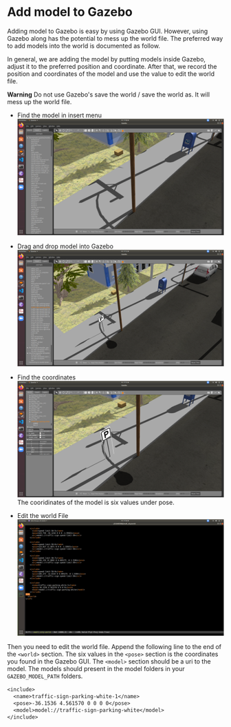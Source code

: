 # Add model to Gazebo #

Adding model to Gazebo is easy by using Gazebo GUI.
However, using Gazebo along has the potential to mess up the world file.
The preferred way to add models into the world is documented as follow.

In general, we are adding the model by putting models inside Gazebo, adjust it to the preferred position and coordinate.
After that, we record the position and coordinates of the model and use the value to edit the world file.

**Warning** Do not use Gazebo's save the world / save the world as. It will mess up the world file.

 - Find the model in insert menu
![find the model](images/find-the-model.png)

 - Drag and drop model into Gazebo
![drag and drop model](images/drag-and-drop-model.png)

 - Find the coordinates
![find the cooridate](images/find-the-coordinates.png)
The cooridinates of the model is six values under pose.

 - Edit the world File
![edit the world file](images/edit-the-world.png)

Then you need to edit the world file.
Append the following line to the end of the `<world>` section.
The six values in the `<pose>` section is the coordinates you found in the Gazebo GUI.
The `<model>` section should be a uri to the model.
The models should present in the model folders in your `GAZEBO_MODEL_PATH` folders.

```{xml}
<include>
  <name>traffic-sign-parking-white-1</name>
  <pose>-36.1536 4.561570 0 0 0 0</pose>
  <model>model://traffic-sign-parking-white</model>
</include>
```
